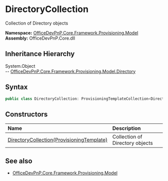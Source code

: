 # DirectoryCollection
Collection of Directory objects  

**Namespace:** [OfficeDevPnP.Core.Framework.Provisioning.Model](OfficeDevPnP.Core.Framework.Provisioning.Model.md)  
**Assembly:** OfficeDevPnP.Core.dll  
## Inheritance Hierarchy
System.Object  
--  [OfficeDevPnP.Core.Framework.Provisioning.Model.Directory](OfficeDevPnP.Core.Framework.Provisioning.Model.Directory.md)
## Syntax
```C#
public class DirectoryCollection: ProvisioningTemplateCollection<Directory>
```
## Constructors
|**Name**|**Description**|
|:-----|:-----|
| [DirectoryCollection(ProvisioningTemplate)](OfficeDevPnP.Core.Framework.Provisioning.Model.DirectoryCollection.ctor1.md) |  Collection of Directory objects 
## See also
- [OfficeDevPnP.Core.Framework.Provisioning.Model](OfficeDevPnP.Core.Framework.Provisioning.Model.md)
